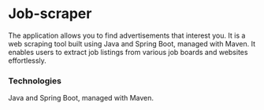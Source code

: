 # Job-scraper

The application allows you to find advertisements that interest you. It is a web scraping tool built using Java and Spring Boot, managed with Maven. It enables users to extract job listings from various job boards and websites effortlessly.

### Technologies
Java and Spring Boot, managed with Maven.

